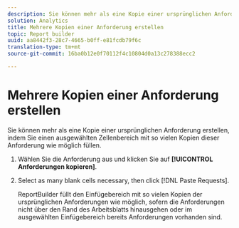 ```yaml
---
description: Sie können mehr als eine Kopie einer ursprünglichen Anforderung erstellen, indem Sie einen ausgewählten Zellenbereich mit so vielen Kopien dieser Anforderung wie möglich füllen.
solution: Analytics
title: Mehrere Kopien einer Anforderung erstellen
topic: Report builder
uuid: aa8442f3-28c7-4665-b0ff-e81fcdb79f6c
translation-type: tm+mt
source-git-commit: 16ba0b12e0f70112f4c10804d0a13c278388ecc2

---
```



# Mehrere Kopien einer Anforderung erstellen

Sie können mehr als eine Kopie einer ursprünglichen Anforderung erstellen, indem Sie einen ausgewählten Zellenbereich mit so vielen Kopien dieser Anforderung wie möglich füllen.

1. Wählen Sie die Anforderung aus und klicken Sie auf **[!UICONTROL Anforderungen kopieren]**.
1. Select as many blank cells necessary, then click [!DNL Paste Requests].

   ReportBuilder füllt den Einfügebereich mit so vielen Kopien der ursprünglichen Anforderungen wie möglich, sofern die Anforderungen nicht über den Rand des Arbeitsblatts hinausgehen oder im ausgewählten Einfügebereich bereits Anforderungen vorhanden sind.
